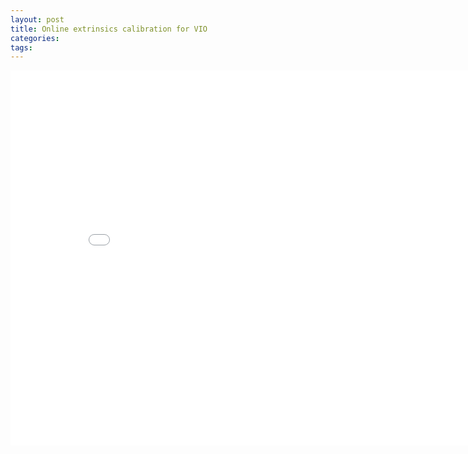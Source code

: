 ```yaml
---
layout: post
title: Online extrinsics calibration for VIO
categories:
tags:
---
```


<center><embed src="Online extrinsics calibration for VIO.pdf" width="850" height="600"></center>
